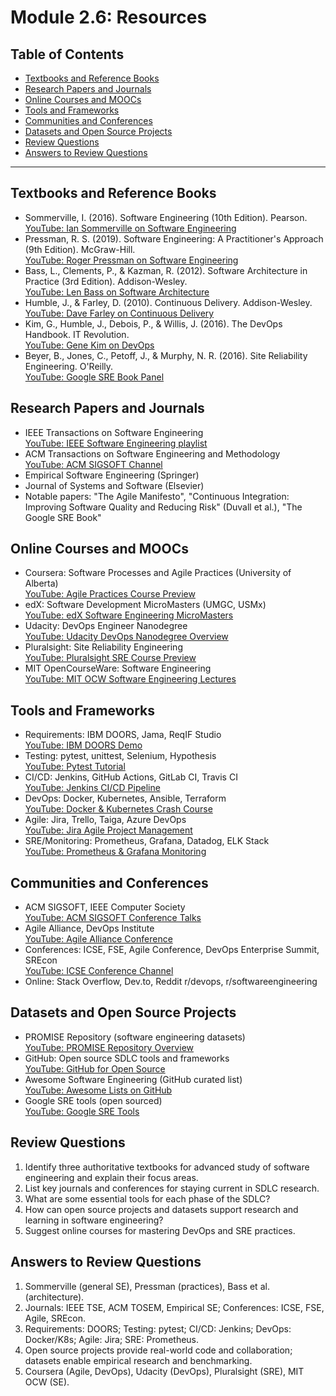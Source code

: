 # Module 2.6: Resources

## Table of Contents
- [Textbooks and Reference Books](#textbooks-and-reference-books)
- [Research Papers and Journals](#research-papers-and-journals)
- [Online Courses and MOOCs](#online-courses-and-moocs)
- [Tools and Frameworks](#tools-and-frameworks)
- [Communities and Conferences](#communities-and-conferences)
- [Datasets and Open Source Projects](#datasets-and-open-source-projects)
- [Review Questions](#review-questions)
- [Answers to Review Questions](#answers-to-review-questions)

---

## Textbooks and Reference Books
- Sommerville, I. (2016). Software Engineering (10th Edition). Pearson.  
  [YouTube: Ian Sommerville on Software Engineering](https://www.youtube.com/watch?v=2H8pQbQ2r6g)
- Pressman, R. S. (2019). Software Engineering: A Practitioner's Approach (9th Edition). McGraw-Hill.  
  [YouTube: Roger Pressman on Software Engineering](https://www.youtube.com/watch?v=6t1DFgk5i1A)
- Bass, L., Clements, P., & Kazman, R. (2012). Software Architecture in Practice (3rd Edition). Addison-Wesley.  
  [YouTube: Len Bass on Software Architecture](https://www.youtube.com/watch?v=ZQDGwQhQ2hA)
- Humble, J., & Farley, D. (2010). Continuous Delivery. Addison-Wesley.  
  [YouTube: Dave Farley on Continuous Delivery](https://www.youtube.com/watch?v=aoXa2gt3L3w)
- Kim, G., Humble, J., Debois, P., & Willis, J. (2016). The DevOps Handbook. IT Revolution.  
  [YouTube: Gene Kim on DevOps](https://www.youtube.com/watch?v=9vKqVkMQHKk)
- Beyer, B., Jones, C., Petoff, J., & Murphy, N. R. (2016). Site Reliability Engineering. O'Reilly.  
  [YouTube: Google SRE Book Panel](https://www.youtube.com/watch?v=MTme1bZz5L0)

## Research Papers and Journals
- IEEE Transactions on Software Engineering  
  [YouTube: IEEE Software Engineering playlist](https://www.youtube.com/playlist?list=PLF206E906175C7E07)
- ACM Transactions on Software Engineering and Methodology  
  [YouTube: ACM SIGSOFT Channel](https://www.youtube.com/user/acmsigsoft)
- Empirical Software Engineering (Springer)
- Journal of Systems and Software (Elsevier)
- Notable papers: "The Agile Manifesto", "Continuous Integration: Improving Software Quality and Reducing Risk" (Duvall et al.), "The Google SRE Book"

## Online Courses and MOOCs
- Coursera: Software Processes and Agile Practices (University of Alberta)  
  [YouTube: Agile Practices Course Preview](https://www.youtube.com/watch?v=Z9QbYZh1YXY)
- edX: Software Development MicroMasters (UMGC, USMx)  
  [YouTube: edX Software Engineering MicroMasters](https://www.youtube.com/watch?v=6QbH6QG6n1g)
- Udacity: DevOps Engineer Nanodegree  
  [YouTube: Udacity DevOps Nanodegree Overview](https://www.youtube.com/watch?v=6t1DFgk5i1A)
- Pluralsight: Site Reliability Engineering  
  [YouTube: Pluralsight SRE Course Preview](https://www.youtube.com/watch?v=MTme1bZz5L0)
- MIT OpenCourseWare: Software Engineering  
  [YouTube: MIT OCW Software Engineering Lectures](https://www.youtube.com/playlist?list=PLUl4u3cNGP63EdVPNLG3ToM6LaEUuStEY)

## Tools and Frameworks
- Requirements: IBM DOORS, Jama, ReqIF Studio  
  [YouTube: IBM DOORS Demo](https://www.youtube.com/watch?v=QnQe0xW_JYw)
- Testing: pytest, unittest, Selenium, Hypothesis  
  [YouTube: Pytest Tutorial](https://www.youtube.com/watch?v=etosV2IWBF0)
- CI/CD: Jenkins, GitHub Actions, GitLab CI, Travis CI  
  [YouTube: Jenkins CI/CD Pipeline](https://www.youtube.com/watch?v=FxkS3Kk5Q2s)
- DevOps: Docker, Kubernetes, Ansible, Terraform  
  [YouTube: Docker & Kubernetes Crash Course](https://www.youtube.com/watch?v=9zUHg7xjIqQ)
- Agile: Jira, Trello, Taiga, Azure DevOps  
  [YouTube: Jira Agile Project Management](https://www.youtube.com/watch?v=QJ4fODH5_Fo)
- SRE/Monitoring: Prometheus, Grafana, Datadog, ELK Stack  
  [YouTube: Prometheus & Grafana Monitoring](https://www.youtube.com/watch?v=h4Sl21AKiDg)

## Communities and Conferences
- ACM SIGSOFT, IEEE Computer Society  
  [YouTube: ACM SIGSOFT Conference Talks](https://www.youtube.com/user/acmsigsoft)
- Agile Alliance, DevOps Institute  
  [YouTube: Agile Alliance Conference](https://www.youtube.com/user/AgileAlliance)
- Conferences: ICSE, FSE, Agile Conference, DevOps Enterprise Summit, SREcon  
  [YouTube: ICSE Conference Channel](https://www.youtube.com/user/ieeecs)
- Online: Stack Overflow, Dev.to, Reddit r/devops, r/softwareengineering

## Datasets and Open Source Projects
- PROMISE Repository (software engineering datasets)  
  [YouTube: PROMISE Repository Overview](https://www.youtube.com/watch?v=6QbH6QG6n1g)
- GitHub: Open source SDLC tools and frameworks  
  [YouTube: GitHub for Open Source](https://www.youtube.com/watch?v=w3jLJU7DT5E)
- Awesome Software Engineering (GitHub curated list)  
  [YouTube: Awesome Lists on GitHub](https://www.youtube.com/watch?v=Z9QbYZh1YXY)
- Google SRE tools (open sourced)  
  [YouTube: Google SRE Tools](https://www.youtube.com/watch?v=MTme1bZz5L0)

## Review Questions
1. Identify three authoritative textbooks for advanced study of software engineering and explain their focus areas.
2. List key journals and conferences for staying current in SDLC research.
3. What are some essential tools for each phase of the SDLC?
4. How can open source projects and datasets support research and learning in software engineering?
5. Suggest online courses for mastering DevOps and SRE practices.

## Answers to Review Questions
1. Sommerville (general SE), Pressman (practices), Bass et al. (architecture).
2. Journals: IEEE TSE, ACM TOSEM, Empirical SE; Conferences: ICSE, FSE, Agile, SREcon.
3. Requirements: DOORS; Testing: pytest; CI/CD: Jenkins; DevOps: Docker/K8s; Agile: Jira; SRE: Prometheus.
4. Open source projects provide real-world code and collaboration; datasets enable empirical research and benchmarking.
5. Coursera (Agile, DevOps), Udacity (DevOps), Pluralsight (SRE), MIT OCW (SE).
